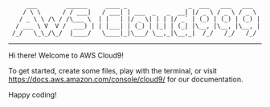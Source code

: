          ___        ______     ____ _                 _  ___   ___   ___  
        / \ \      / / ___|   / ___| | ___  _   _  __| |/ _ \ / _ \ / _ \ 
       / _ \ \ /\ / /\___ \  | |   | |/ _ \| | | |/ _` | (_) | (_) | (_) |
      / ___ \ V  V /  ___) | | |___| | (_) | |_| | (_| |\__, |\__, |\__, |
     /_/   \_\_/\_/  |____/   \____|_|\___/ \__,_|\__,_|  /_/   /_/   /_/ 
 ----------------------------------------------------------------- 


Hi there! Welcome to AWS Cloud9!

To get started, create some files, play with the terminal,
or visit https://docs.aws.amazon.com/console/cloud9/ for our documentation.

Happy coding!
